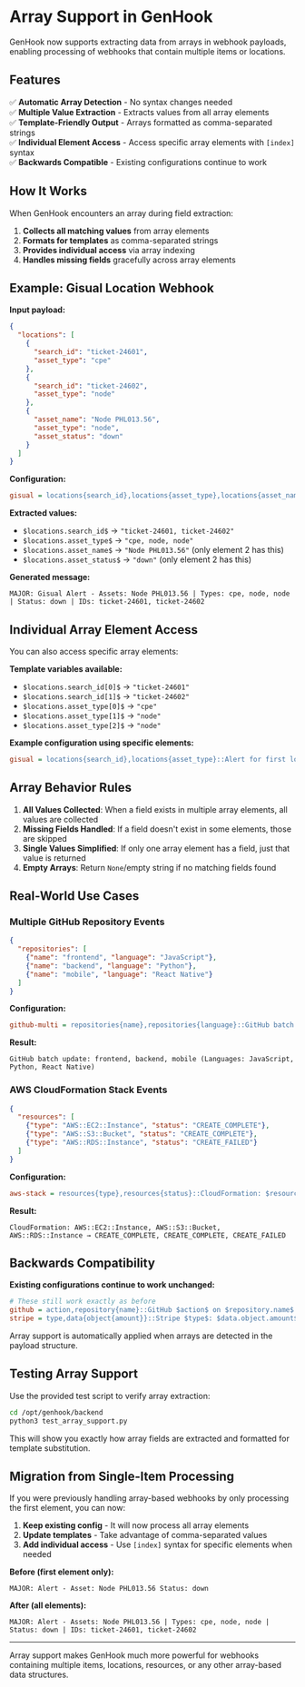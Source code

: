 # Array Support in GenHook

GenHook now supports extracting data from arrays in webhook payloads, enabling processing of webhooks that contain multiple items or locations.

## Features

✅ **Automatic Array Detection** - No syntax changes needed  
✅ **Multiple Value Extraction** - Extracts values from all array elements  
✅ **Template-Friendly Output** - Arrays formatted as comma-separated strings  
✅ **Individual Element Access** - Access specific array elements with `[index]` syntax  
✅ **Backwards Compatible** - Existing configurations continue to work  

## How It Works

When GenHook encounters an array during field extraction:

1. **Collects all matching values** from array elements
2. **Formats for templates** as comma-separated strings  
3. **Provides individual access** via array indexing
4. **Handles missing fields** gracefully across array elements

## Example: Gisual Location Webhook

**Input payload:**
```json
{
  "locations": [
    { 
      "search_id": "ticket-24601",
      "asset_type": "cpe"
    },
    {
      "search_id": "ticket-24602", 
      "asset_type": "node"
    },
    {
      "asset_name": "Node PHL013.56",
      "asset_type": "node",
      "asset_status": "down"
    }
  ]
}
```

**Configuration:**
```ini
gisual = locations{search_id},locations{asset_type},locations{asset_name},locations{asset_status}::MAJOR: Gisual Alert - Assets: $locations.asset_name$ | Types: $locations.asset_type$ | Status: $locations.asset_status$ | IDs: $locations.search_id$
```

**Extracted values:**
- `$locations.search_id$` → `"ticket-24601, ticket-24602"`
- `$locations.asset_type$` → `"cpe, node, node"`
- `$locations.asset_name$` → `"Node PHL013.56"` (only element 2 has this)
- `$locations.asset_status$` → `"down"` (only element 2 has this)

**Generated message:**
```
MAJOR: Gisual Alert - Assets: Node PHL013.56 | Types: cpe, node, node | Status: down | IDs: ticket-24601, ticket-24602
```

## Individual Array Element Access

You can also access specific array elements:

**Template variables available:**
- `$locations.search_id[0]$` → `"ticket-24601"`
- `$locations.search_id[1]$` → `"ticket-24602"`  
- `$locations.asset_type[0]$` → `"cpe"`
- `$locations.asset_type[1]$` → `"node"`
- `$locations.asset_type[2]$` → `"node"`

**Example configuration using specific elements:**
```ini
gisual = locations{search_id},locations{asset_type}::Alert for first location: $locations.search_id[0]$ ($locations.asset_type[0]$) and second: $locations.search_id[1]$ ($locations.asset_type[1]$)
```

## Array Behavior Rules

1. **All Values Collected**: When a field exists in multiple array elements, all values are collected
2. **Missing Fields Handled**: If a field doesn't exist in some elements, those are skipped  
3. **Single Values Simplified**: If only one array element has a field, just that value is returned
4. **Empty Arrays**: Return `None`/empty string if no matching fields found

## Real-World Use Cases

### Multiple GitHub Repository Events
```json
{
  "repositories": [
    {"name": "frontend", "language": "JavaScript"},
    {"name": "backend", "language": "Python"},
    {"name": "mobile", "language": "React Native"}
  ]
}
```

**Configuration:**
```ini
github-multi = repositories{name},repositories{language}::GitHub batch update: $repositories.name$ (Languages: $repositories.language$)
```

**Result:**
```
GitHub batch update: frontend, backend, mobile (Languages: JavaScript, Python, React Native)
```

### AWS CloudFormation Stack Events
```json
{
  "resources": [
    {"type": "AWS::EC2::Instance", "status": "CREATE_COMPLETE"},
    {"type": "AWS::S3::Bucket", "status": "CREATE_COMPLETE"},
    {"type": "AWS::RDS::Instance", "status": "CREATE_FAILED"}
  ]
}
```

**Configuration:**
```ini
aws-stack = resources{type},resources{status}::CloudFormation: $resources.type$ → $resources.status$
```

**Result:**
```
CloudFormation: AWS::EC2::Instance, AWS::S3::Bucket, AWS::RDS::Instance → CREATE_COMPLETE, CREATE_COMPLETE, CREATE_FAILED
```

## Backwards Compatibility

**Existing configurations continue to work unchanged:**

```ini
# These still work exactly as before
github = action,repository{name}::GitHub $action$ on $repository.name$
stripe = type,data{object{amount}}::Stripe $type$: $data.object.amount$
```

Array support is automatically applied when arrays are detected in the payload structure.

## Testing Array Support

Use the provided test script to verify array extraction:

```bash
cd /opt/genhook/backend
python3 test_array_support.py
```

This will show you exactly how array fields are extracted and formatted for template substitution.

## Migration from Single-Item Processing

If you were previously handling array-based webhooks by only processing the first element, you can now:

1. **Keep existing config** - It will now process all array elements
2. **Update templates** - Take advantage of comma-separated values
3. **Add individual access** - Use `[index]` syntax for specific elements when needed

**Before (first element only):**
```
MAJOR: Alert - Asset: Node PHL013.56 Status: down
```

**After (all elements):**
```
MAJOR: Alert - Assets: Node PHL013.56 | Types: cpe, node, node | Status: down | IDs: ticket-24601, ticket-24602
```

---

Array support makes GenHook much more powerful for webhooks containing multiple items, locations, resources, or any other array-based data structures.